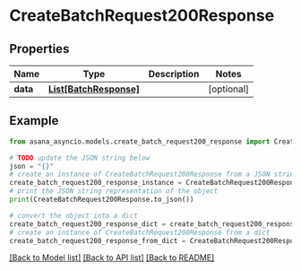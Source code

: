 # CreateBatchRequest200Response


## Properties

Name | Type | Description | Notes
------------ | ------------- | ------------- | -------------
**data** | [**List[BatchResponse]**](BatchResponse.md) |  | [optional] 

## Example

```python
from asana_asyncio.models.create_batch_request200_response import CreateBatchRequest200Response

# TODO update the JSON string below
json = "{}"
# create an instance of CreateBatchRequest200Response from a JSON string
create_batch_request200_response_instance = CreateBatchRequest200Response.from_json(json)
# print the JSON string representation of the object
print(CreateBatchRequest200Response.to_json())

# convert the object into a dict
create_batch_request200_response_dict = create_batch_request200_response_instance.to_dict()
# create an instance of CreateBatchRequest200Response from a dict
create_batch_request200_response_from_dict = CreateBatchRequest200Response.from_dict(create_batch_request200_response_dict)
```
[[Back to Model list]](../README.md#documentation-for-models) [[Back to API list]](../README.md#documentation-for-api-endpoints) [[Back to README]](../README.md)


